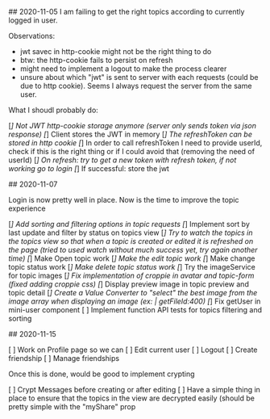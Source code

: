 ## 2020-11-05
I am failing to get the right topics according to currently logged in user.

Observations:

* jwt savec in http-cookie might not be the right thing to do
* btw: the http-cookie fails to persist on refresh
* might need to implement a logout to make the process clearer
* unsure about which "jwt" is sent to server with each requests (could be due to http cookie). Seems I always request the server from the same user.

What I shoudl probably do:

[*] Not JWT http-cookie storage anymore (server only sends token via json response)
[*] Client stores the JWT in memory
[*] The refreshToken can be stored in http cookie
[*] In order to call refreshToken I need to provide userId, check if this is the right thing or if I could avoid that (removing the need of userId)
[*] On refresh: try to get a new token with refresh token, if not working go to login
[*] If successful: store the jwt


## 2020-11-07

Login is now pretty well in place. Now is the time to improve the topic experience

[*] Add sorting and filtering options in topic requests
[*] Implement sort by last update and filter by status on topics view
[*] Try to watch the topics in the topics view so that when a topic is created or edited it is refreshed on the page (tried to used watch without much success yet, try again another time)
[*] Make Open topic work
[*] Make the edit topic work
[*] Make change topic status work
[*] Make delete topic status work
[*] Try the imageService for topic images
[*] Fix implementation of croppie in avatar and topic-form (fixed adding croppie css)
[*] Display preview image in topic preview and topic detail
[*] Create a Value Converter to "select" the best image from the image array when displaying an image (ex: | getFileId:400)
[*] Fix getUser in mini-user component
[ ] Implement function API tests for topics filtering and sorting

## 2020-11-15

[ ] Work on Profile page so we can
[ ] Edit current user
[ ] Logout
[ ] Create friendship
[ ] Manage friendships

Once this is done, would be good to implement crypting

[ ] Crypt Messages before creating or after editing
[ ] Have a simple thing in place to ensure that the topics in the view are decrypted easily (should be pretty simple with the "myShare" prop

 